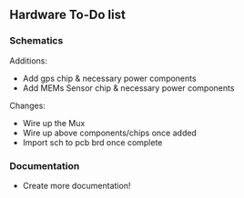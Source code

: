 ## Hardware To-Do list

### Schematics

Additions:

  * Add gps chip & necessary power components
  * Add MEMs Sensor chip & necessary power components

Changes:

  * Wire up the Mux
  * Wire up above components/chips once added
  * Import sch to pcb brd once complete 

### Documentation

  * Create more documentation!
